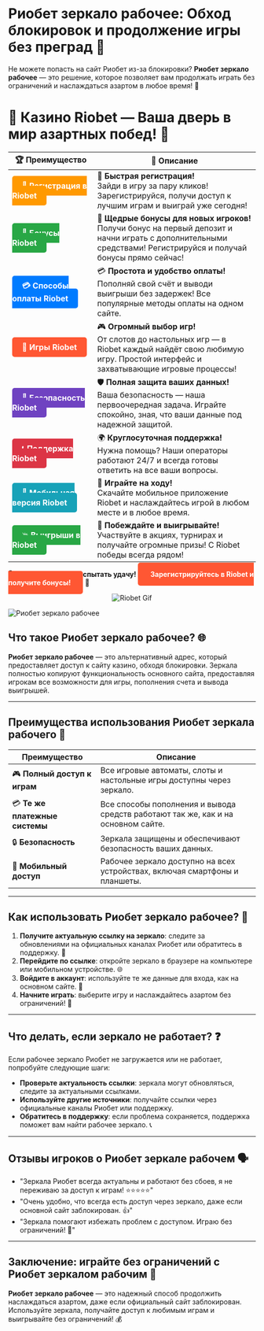 # **Риобет зеркало рабочее: Обход блокировок и продолжение игры без преград 🔑**

Не можете попасть на сайт Риобет из-за блокировки? **Риобет зеркало рабочее** — это решение, которое позволяет вам продолжать играть без ограничений и наслаждаться азартом в любое время! 🌟

# 🎲 **Казино Riobet — Ваша дверь в мир азартных побед!** 🎰

| 🏆 **Преимущество** | 🌟 **Описание** |
|--------------------|-----------------|
| <a href="https://brandplay.link/7xBLTPyj" style="background-color: #ff9900; color: white; padding: 10px 20px; border-radius: 5px; text-decoration: none; font-weight: bold;">🎉 Регистрация в Riobet</a> | 🚀 **Быстрая регистрация!** <br> Зайди в игру за пару кликов! Зарегистрируйся, получи доступ к лучшим играм и выиграй уже сегодня! |
| <a href="https://brandplay.link/7xBLTPyj" style="background-color: #28a745; color: white; padding: 10px 20px; border-radius: 5px; text-decoration: none; font-weight: bold;">🎁 Бонусы Riobet</a> | 🎉 **Щедрые бонусы для новых игроков!** <br> Получи бонус на первый депозит и начни играть с дополнительными средствами! Регистрируйся и получай бонусы прямо сейчас! |
| <a href="https://brandplay.link/7xBLTPyj" style="background-color: #007bff; color: white; padding: 10px 20px; border-radius: 5px; text-decoration: none; font-weight: bold;">💳 Способы оплаты Riobet</a> | 💳 **Простота и удобство оплаты!** <br> Пополняй свой счёт и выводи выигрыши без задержек! Все популярные методы оплаты на одном сайте. |
| <a href="https://brandplay.link/7xBLTPyj" style="background-color: #ff5733; color: white; padding: 10px 20px; border-radius: 5px; text-decoration: none; font-weight: bold;">🎰 Игры Riobet</a> | 🎮 **Огромный выбор игр!** <br> От слотов до настольных игр — в Riobet каждый найдёт свою любимую игру. Простой интерфейс и захватывающие игровые процессы! |
| <a href="https://brandplay.link/7xBLTPyj" style="background-color: #6f42c1; color: white; padding: 10px 20px; border-radius: 5px; text-decoration: none; font-weight: bold;">🔐 Безопасность Riobet</a> | 🛡️ **Полная защита ваших данных!** <br> Ваша безопасность — наша первоочередная задача. Играйте спокойно, зная, что ваши данные под надежной защитой. |
| <a href="https://brandplay.link/7xBLTPyj" style="background-color: #dc3545; color: white; padding: 10px 20px; border-radius: 5px; text-decoration: none; font-weight: bold;">📞 Поддержка Riobet</a> | 🌍 **Круглосуточная поддержка!** <br> Нужна помощь? Наши операторы работают 24/7 и всегда готовы ответить на все ваши вопросы. |
| <a href="https://brandplay.link/7xBLTPyj" style="background-color: #17a2b8; color: white; padding: 10px 20px; border-radius: 5px; text-decoration: none; font-weight: bold;">📱 Мобильная версия Riobet</a> | 📱 **Играйте на ходу!** <br> Скачайте мобильное приложение Riobet и наслаждайтесь игрой в любом месте и в любое время. |
| <a href="https://brandplay.link/7xBLTPyj" style="background-color: #28a745; color: white; padding: 10px 20px; border-radius: 5px; text-decoration: none; font-weight: bold;">💥 Выигрыши в Riobet</a> | 🤑 **Побеждайте и выигрывайте!** <br> Участвуйте в акциях, турнирах и получайте огромные призы! С Riobet победы всегда рядом! |

🎉 **Не упустите шанс испытать удачу!** <a href="https://brandplay.link/7xBLTPyj" style="background-color: #ff5733; color: white; padding: 15px 25px; border-radius: 5px; text-decoration: none; font-weight: bold;">Зарегистрируйтесь в Riobet и получите бонусы!</a> 🌟

<p align="center">
  <img src="https://i.pinimg.com/originals/1d/b3/25/1db325483acbe642c6d4e6fdd73a4988.gif" alt="Riobet Gif">
</p>


![Риобет зеркало рабочее](https://www.bragazeta.ru/wp-content/uploads/2023/06/riobet1.webp)

## **Что такое Риобет зеркало рабочее? 🌐**

**Риобет зеркало рабочее** — это альтернативный адрес, который предоставляет доступ к сайту казино, обходя блокировки. Зеркала полностью копируют функциональность основного сайта, предоставляя игрокам все возможности для игры, пополнения счета и вывода выигрышей.

---

## **Преимущества использования Риобет зеркала рабочего 🌟**

| **Преимущество**              | **Описание**                                                              |
|--------------------------------|---------------------------------------------------------------------------|
| 🎮 **Полный доступ к играм**   | Все игровые автоматы, слоты и настольные игры доступны через зеркало.    |
| 💳 **Те же платежные системы** | Все способы пополнения и вывода средств работают так же, как и на основном сайте. |
| 🔒 **Безопасность**            | Зеркала защищены и обеспечивают безопасность ваших данных.               |
| 📱 **Мобильный доступ**        | Рабочее зеркало доступно на всех устройствах, включая смартфоны и планшеты. |

---

## **Как использовать Риобет зеркало рабочее? 🚀**

1. **Получите актуальную ссылку на зеркало**: следите за обновлениями на официальных каналах Риобет или обратитесь в поддержку. 📲  
2. **Перейдите по ссылке**: откройте зеркало в браузере на компьютере или мобильном устройстве. 🌐  
3. **Войдите в аккаунт**: используйте те же данные для входа, как на основном сайте. 🔑  
4. **Начните играть**: выберите игру и наслаждайтесь азартом без ограничений! 🎰  

---

## **Что делать, если зеркало не работает? ❓**

Если рабочее зеркало Риобет не загружается или не работает, попробуйте следующие шаги:

- **Проверьте актуальность ссылки**: зеркала могут обновляться, следите за актуальными ссылками.  
- **Используйте другие источники**: получайте ссылки через официальные каналы Риобет или поддержку.  
- **Обратитесь в поддержку**: если проблема сохраняется, поддержка поможет вам найти рабочее зеркало. 📞

---

## **Отзывы игроков о Риобет зеркале рабочем 🗣️**

- "Зеркала Риобет всегда актуальны и работают без сбоев, я не переживаю за доступ к играм! ⭐⭐⭐⭐⭐"  
- "Очень удобно, что всегда есть доступ через зеркало, даже если основной сайт заблокирован. 👍"  
- "Зеркала помогают избежать проблем с доступом. Играю без ограничений! 💯"  

---

## **Заключение: играйте без ограничений с Риобет зеркалом рабочим 🎲**

**Риобет зеркало рабочее** — это надежный способ продолжить наслаждаться азартом, даже если официальный сайт заблокирован. Используйте зеркала, получайте доступ к любимым играм и выигрывайте без ограничений! 💰
